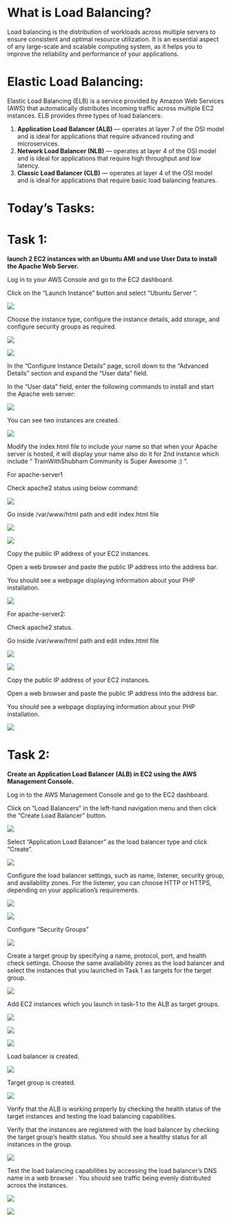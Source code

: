 
# What is Load Balancing?

Load balancing is the distribution of workloads across multiple servers to ensure consistent and optimal resource utilization. It is an essential aspect of any large-scale and scalable computing system, as it helps you to improve the reliability and performance of your applications.

# Elastic Load Balancing:

Elastic Load Balancing (ELB) is a service provided by Amazon Web Services (AWS) that automatically distributes incoming traffic across multiple EC2 instances. ELB provides three types of load balancers:

1. **Application Load Balancer (ALB)** — operates at layer 7 of the OSI model and is ideal for applications that require advanced routing and microservices.
2. **Network Load Balancer (NLB)** — operates at layer 4 of the OSI model and is ideal for applications that require high throughput and low latency.
3. **Classic Load Balancer (CLB)** — operates at layer 4 of the OSI model and is ideal for applications that require basic load balancing features.

# Today’s Tasks:

# Task 1:

**launch 2 EC2 instances with an Ubuntu AMI and use User Data to install the Apache Web Server.**

Log in to your AWS Console and go to the EC2 dashboard.

Click on the “Launch Instance” button and select “Ubuntu Server “.

![](https://miro.medium.com/v2/resize:fit:1400/0*JMl5C388bremt8rS)

Choose the instance type, configure the instance details, add storage, and configure security groups as required.

![](https://miro.medium.com/v2/resize:fit:1400/0*3RgU0q3JhxBroOEO)

![](https://miro.medium.com/v2/resize:fit:1400/0*t9GMMyV3Hdb3nTZu)

In the “Configure Instance Details” page, scroll down to the “Advanced Details” section and expand the “User data” field.

In the “User data” field, enter the following commands to install and start the Apache web server:

![](https://miro.medium.com/v2/resize:fit:1400/0*n6ltMtHa9DBc8D0p)

You can see two instances are created.

![](https://miro.medium.com/v2/resize:fit:1400/0*AGWa3fV7Ks25pzne)

Modify the index.html file to include your name so that when your Apache server is hosted, it will display your name also do it for 2nd instance which include “ TrainWithShubham Community is Super Awesome :) “.

For apache-server1

Check apache2 status using below command:

![](https://miro.medium.com/v2/resize:fit:1400/0*zqJJg4FdAhQEBVgR)

Go inside /var/www/html path and edit index.html file

![](https://miro.medium.com/v2/resize:fit:1400/0*sbkZ1u0Jc29s22or)

![](https://miro.medium.com/v2/resize:fit:1400/0*7EKzxxJbSH_ubbcW)

Copy the public IP address of your EC2 instances.

Open a web browser and paste the public IP address into the address bar.

You should see a webpage displaying information about your PHP installation.

![](https://miro.medium.com/v2/resize:fit:1400/0*-H-D73fpX6RzCuls)

For apache-server2:

Check apache2 status.

Go inside /var/www/html path and edit index.html file

![](https://miro.medium.com/v2/resize:fit:1400/0*jpVMT_LRNj1DlYJH)

![](https://miro.medium.com/v2/resize:fit:1400/0*7az4vGm2zAq4ixTP)

Copy the public IP address of your EC2 instances.

Open a web browser and paste the public IP address into the address bar.

You should see a webpage displaying information about your PHP installation.

![](https://miro.medium.com/v2/resize:fit:1400/0*UxfMkSC24JdEUfNW)

# Task 2:

**Create an Application Load Balancer (ALB) in EC2 using the AWS Management Console.**

Log in to the AWS Management Console and go to the EC2 dashboard.

Click on “Load Balancers” in the left-hand navigation menu and then click the “Create Load Balancer” button.

![](https://miro.medium.com/v2/resize:fit:1400/0*HeEEd07z_YUZdMeg)

Select “Application Load Balancer” as the load balancer type and click “Create”.

![](https://miro.medium.com/v2/resize:fit:1400/0*ov-tI-mmXWCGYWPn)

Configure the load balancer settings, such as name, listener, security group, and availability zones. For the listener, you can choose HTTP or HTTPS, depending on your application’s requirements.

![](https://miro.medium.com/v2/resize:fit:1400/0*RsSUvmSVGRVBRhZa)

![](https://miro.medium.com/v2/resize:fit:1400/0*T9qeGksZ0Ye-Exd2)

Configure “Security Groups”

![](https://miro.medium.com/v2/resize:fit:1400/0*Se_WrGy9oRuSy-W7)

Create a target group by specifying a name, protocol, port, and health check settings. Choose the same availability zones as the load balancer and select the instances that you launched in Task 1 as targets for the target group.

![](https://miro.medium.com/v2/resize:fit:1400/0*FifnWs9o32hRxYFQ)

Add EC2 instances which you launch in task-1 to the ALB as target groups.

![](https://miro.medium.com/v2/resize:fit:1400/0*OdFR3WgAGPAdhJy8)

![](https://miro.medium.com/v2/resize:fit:1400/0*r8bfhAw4ECrob9Go)

![](https://miro.medium.com/v2/resize:fit:1400/0*wPz215XKRlO5jR8H)

Load balancer is created.

![](https://miro.medium.com/v2/resize:fit:1400/0*A7oVUr7KoEgXpDRn)

Target group is created.

![](https://miro.medium.com/v2/resize:fit:1400/0*MdZf4vDeY3RtnxZy)

Verify that the ALB is working properly by checking the health status of the target instances and testing the load balancing capabilities.

Verify that the instances are registered with the load balancer by checking the target group’s health status. You should see a healthy status for all instances in the group.

![](https://miro.medium.com/v2/resize:fit:1400/0*8pr-jc8CCDRg9TQe)

Test the load balancing capabilities by accessing the load balancer’s DNS name in a web browser . You should see traffic being evenly distributed across the instances.

![](https://miro.medium.com/v2/resize:fit:1400/0*OgGL98hfiQ49PIt8)

![](https://miro.medium.com/v2/resize:fit:1400/0*Uyw1DRwqxa-Dtbop)
